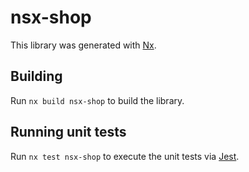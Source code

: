 # nsx-shop

This library was generated with [Nx](https://nx.dev).

## Building

Run `nx build nsx-shop` to build the library.

## Running unit tests

Run `nx test nsx-shop` to execute the unit tests via [Jest](https://jestjs.io).
